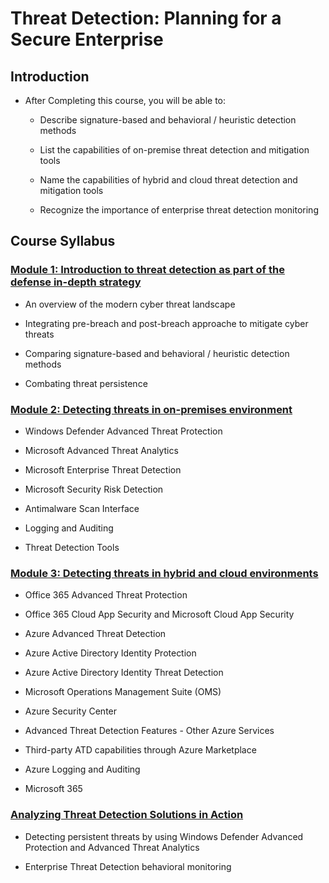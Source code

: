 # **Threat Detection: Planning for a Secure Enterprise**

## **Introduction**

* After Completing this course, you will be able to:

  * Describe signature-based and behavioral / heuristic detection methods
  
  * List the capabilities of on-premise threat detection and mitigation tools
  
  * Name the capabilities of hybrid and cloud threat detection and mitigation tools
  
  * Recognize the importance of enterprise threat detection monitoring
  
## **Course Syllabus**

### **[Module 1: Introduction to threat detection as part of the defense in-depth strategy](https://docs.google.com/document/d/1RT6lri8DYLGffd0EdhxQzBC5bbBWbrnS3kXHqBUc2iY/edit?usp=sharing)**

* An overview of the modern cyber threat landscape

* Integrating pre-breach and post-breach approache to mitigate cyber threats

* Comparing signature-based and behavioral / heuristic detection methods

* Combating threat persistence


### **[Module 2: Detecting threats in on-premises environment]()**

* Windows Defender Advanced Threat Protection

* Microsoft Advanced Threat Analytics

* Microsoft Enterprise Threat Detection

* Microsoft Security Risk Detection

* Antimalware Scan Interface

* Logging and Auditing

* Threat Detection Tools


### **[Module 3: Detecting threats in hybrid and cloud environments]()**

* Office 365 Advanced Threat Protection

* Office 365 Cloud App Security and Microsoft Cloud App Security

* Azure Advanced Threat Detection

* Azure Active Directory Identity Protection

* Azure Active Directory Identity Threat Detection

* Microsoft Operations Management Suite (OMS)

* Azure Security Center

* Advanced Threat Detection Features - Other Azure Services

* Third-party ATD capabilities through Azure Marketplace

* Azure Logging and Auditing

* Microsoft 365


### **[Analyzing Threat Detection Solutions in Action]()**

* Detecting persistent threats by using Windows Defender Advanced Protection and Advanced Threat Analytics

* Enterprise Threat Detection behavioral monitoring
